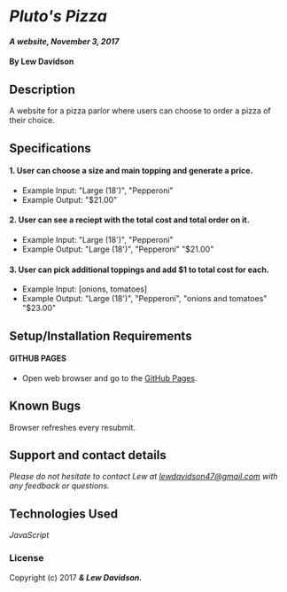 # _Pluto's Pizza_

#### _A website, November 3, 2017_

#### By Lew Davidson

## Description

A website for a pizza parlor where users can choose to order a pizza of their choice.

## Specifications

#### 1. User can choose a size and main topping and generate a price.

* Example Input: "Large (18')", "Pepperoni"
* Example Output: "$21.00"

#### 2. User can see a reciept with the total cost and total order on it.

* Example Input: "Large (18')", "Pepperoni"
* Example Output: "Large (18')", "Pepperoni" "$21.00"

#### 3. User can pick additional toppings and add $1 to total cost for each.

* Example Input: [onions, tomatoes]
* Example Output: "Large (18')", "Pepperoni", "onions and tomatoes" "$23.00"


## Setup/Installation Requirements

#### GITHUB PAGES
* Open web browser and go to the [GitHub Pages][4].

[4]: https://lewdavidson.github.io/pizza/index.html "GitHub Pages"

## Known Bugs

Browser refreshes every resubmit.

## Support and contact details

_Please do not hesitate to contact Lew at lewdavidson47@gmail.com with any feedback or questions._

## Technologies Used

_JavaScript_

### License

Copyright (c) 2017 **_& Lew Davidson._**
